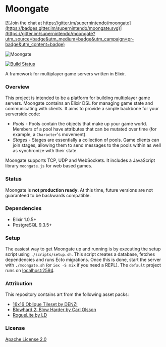 # Moongate #

[![Join the chat at https://gitter.im/supernintendo/moongate](https://badges.gitter.im/supernintendo/moongate.svg)](https://gitter.im/supernintendo/moongate?utm_source=badge&utm_medium=badge&utm_campaign=pr-badge&utm_content=badge)

![Moongate](https://i.giphy.com/3o85xqvMA3Clzv4zw4.gif)

[![Build Status](https://travis-ci.org/supernintendo/moongate.svg?branch=master)](https://travis-ci.org/supernintendo/moongate)

A framework for multiplayer game servers written in Elixir.

### Overview ###

This project is intended to be a platform for building multiplayer game servers. Moongate contains an Elixir DSL for managing game state and communicating with clients. It aims to provide a simple backbone for your serverside code:

- *Pools* - Pools contain the objects that make up your game world. Members of a pool have attributes that can be mutated over time (for example, a `Character`'s movement).
- *Stages* - Stages are essentially a collection of pools. Game clients can join stages, allowing them to send messages to the pools within as well as synchronize with their state.

Moongate supports TCP, UDP and WebSockets. It includes a JavaScript library `moongate.js` for web based games.

### Status ###

Moongate is **not production ready**. At this time, future versions are not guaranteed to be backwards compatible.

### Dependencies ###

* Elixir 1.0.5+
* PostgreSQL 9.3.5+

### Setup ###
The easiest way to get Moongate up and running is by executing the setup script using `./scripts/setup.sh`. This script creates a database, fetches dependencies and runs Ecto migrations. Once this is done, start the server with `./moongate.sh` (or `iex -S mix` if you need a REPL). The `default` project runs on [localhost:2594](http://localhost:2594).

### Attribution ###

This repository contains art from the following asset packs:

* [16x16 Oblique Tileset by DENZI](http://opengameart.org/content/denzis-16x16-oblique-tilesets)
* [Blowhard 2: Blow Harder by Carl Olsson](http://opengameart.org/content/blowhard-2-blow-harder)
* [RogueLite by LD](http://opengameart.org/content/roguelite)

### License ###

[Apache License 2.0](LICENSE.md)

